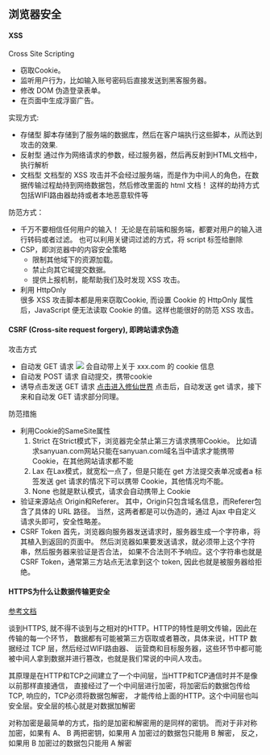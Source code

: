 ## 浏览器安全

#### XSS
>
Cross Site Scripting
- 窃取Cookie。
- 监听用户行为，比如输入账号密码后直接发送到黑客服务器。
- 修改 DOM 伪造登录表单。
- 在页面中生成浮窗广告。
>

>
实现方式:
- 存储型
  脚本存储到了服务端的数据库，然后在客户端执行这些脚本，从而达到攻击的效果.
- 反射型
  通过作为网络请求的参数，经过服务器，然后再反射到HTML文档中，执行解析
- 文档型
  文档型的 XSS 攻击并不会经过服务端，而是作为中间人的角色，在数据传输过程劫持到网络数据包，然后修改里面的 html 文档！
  这样的劫持方式包括WIFI路由器劫持或者本地恶意软件等 
>

>
  防范方式：
  - 千万不要相信任何用户的输入！
    无论是在前端和服务端，都要对用户的输入进行转码或者过滤。
    也可以利用关键词过滤的方式，将 script 标签给删除
  - CSP，即浏览器中的内容安全策略
    - 限制其他域下的资源加载。
    - 禁止向其它域提交数据。
    - 提供上报机制，能帮助我们及时发现 XSS 攻击。
  - 利用 HttpOnly   
    很多 XSS 攻击脚本都是用来窃取Cookie, 而设置 Cookie 的 HttpOnly 属性后，JavaScript 便无法读取 Cookie 的值。这样也能很好的防范 XSS 攻击。
>

#### CSRF (Cross-site request forgery), 即跨站请求伪造
>
攻击方式
- 自动发 GET 请求
  <img src="https://xxx.com/info?user=hhh&count=100">
  会自动带上关于 xxx.com 的 cookie 信息
- 自动发 POST 请求
  自动提交，携带cookie
- 诱导点击发送 GET 请求
  <a href="https://xxx/info?user=hhh&count=100" taget="_blank">点击进入修仙世界</a>
  点击后，自动发送 get 请求，接下来和自动发 GET 请求部分同理。
>

>
防范措施
- 利用Cookie的SameSite属性
  1. Strict
    在Strict模式下，浏览器完全禁止第三方请求携带Cookie。
    比如请求sanyuan.com网站只能在sanyuan.com域名当中请求才能携带 Cookie，在其他网站请求都不能
  2. Lax
    在Lax模式，就宽松一点了，但是只能在 get 方法提交表单况或者a 标签发送 get 请求的情况下可以携带 Cookie，其他情况均不能。
  3. None
    也就是默认模式，请求会自动携带上 Cookie
- 验证来源站点
  Origin和Referer。
  其中，Origin只包含域名信息，而Referer包含了具体的 URL 路径。
  当然，这两者都是可以伪造的，通过 Ajax 中自定义请求头即可，安全性略差。
- CSRF Token 
  首先，浏览器向服务器发送请求时，服务器生成一个字符串，将其植入到返回的页面中。
  然后浏览器如果要发送请求，就必须带上这个字符串，然后服务器来验证是否合法，
  如果不合法则不予响应。这个字符串也就是CSRF Token，通常第三方站点无法拿到这个 token, 因此也就是被服务器给拒绝。
     
>

#### HTTPS为什么让数据传输更安全
[参考文档](https://juejin.im/post/5df5bcea6fb9a016091def69#heading-84)
>
 谈到HTTPS, 就不得不谈到与之相对的HTTP。HTTP的特性是明文传输，因此在传输的每一个环节，
 数据都有可能被第三方窃取或者篡改，具体来说，HTTP 数据经过 TCP 层，然后经过WIFI路由器、
 运营商和目标服务器，这些环节中都可能被中间人拿到数据并进行篡改，也就是我们常说的中间人攻击。
>

>
其原理是在HTTP和TCP之间建立了一个中间层，当HTTP和TCP通信时并不是像以前那样直接通信，
直接经过了一个中间层进行加密，将加密后的数据包传给TCP, 响应的，TCP必须将数据包解密，
才能传给上面的HTTP。这个中间层也叫安全层。安全层的核心就是对数据加解密  
>

>
 对称加密是最简单的方式，指的是加密和解密用的是同样的密钥。
 而对于非对称加密，如果有 A、 B 两把密钥，如果用 A 加密过的数据包只能用 B 解密，
 反之，如果用 B 加密过的数据包只能用 A 解密 
>